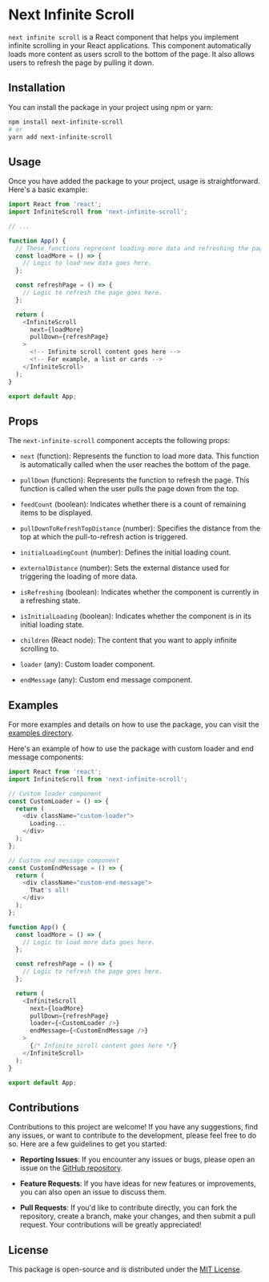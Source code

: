 # Next Infinite Scroll

`next infinite scroll` is a React component that helps you implement infinite scrolling in your React applications. This component automatically loads more content as users scroll to the bottom of the page. It also allows users to refresh the page by pulling it down.

## Installation

You can install the package in your project using npm or yarn:

```bash
npm install next-infinite-scroll
# or
yarn add next-infinite-scroll
```
## Usage

Once you have added the package to your project, usage is straightforward. Here's a basic example:

```javascript
import React from 'react';
import InfiniteScroll from 'next-infinite-scroll';

// ...

function App() {
  // These functions represent loading more data and refreshing the page.
  const loadMore = () => {
    // Logic to load new data goes here.
  };

  const refreshPage = () => {
    // Logic to refresh the page goes here.
  };

  return (
    <InfiniteScroll
      next={loadMore}
      pullDown={refreshPage}
    >
      <!-- Infinite scroll content goes here -->
      <!-- For example, a list or cards -->
    </InfiniteScroll>
  );
}

export default App;
```

## Props

The `next-infinite-scroll` component accepts the following props:

- `next` (function): Represents the function to load more data. This function is automatically called when the user reaches the bottom of the page.

- `pullDown` (function): Represents the function to refresh the page. This function is called when the user pulls the page down from the top.

- `feedCount` (boolean): Indicates whether there is a count of remaining items to be displayed.

- `pullDownToRefreshTopDistance` (number): Specifies the distance from the top at which the pull-to-refresh action is triggered.

- `initialLoadingCount` (number): Defines the initial loading count.

- `externalDistance` (number): Sets the external distance used for triggering the loading of more data.

- `isRefreshing` (boolean): Indicates whether the component is currently in a refreshing state.

- `isInitialLoading` (boolean): Indicates whether the component is in its initial loading state.

- `children` (React node): The content that you want to apply infinite scrolling to.

- `loader` (any): Custom loader component.

- `endMessage` (any): Custom end message component.

## Examples

For more examples and details on how to use the package, you can visit the [examples directory](examples).

Here's an example of how to use the package with custom loader and end message components:

```javascript
import React from 'react';
import InfiniteScroll from 'next-infinite-scroll';

// Custom loader component
const CustomLoader = () => {
  return (
    <div className="custom-loader">
      Loading...
    </div>
  );
};

// Custom end message component
const CustomEndMessage = () => {
  return (
    <div className="custom-end-message">
      That's all!
    </div>
  );
};

function App() {
  const loadMore = () => {
    // Logic to load more data goes here.
  };

  const refreshPage = () => {
    // Logic to refresh the page goes here.
  };

  return (
    <InfiniteScroll
      next={loadMore}
      pullDown={refreshPage}
      loader={<CustomLoader />}
      endMessage={<CustomEndMessage />}
    >
      {/* Infinite scroll content goes here */}
    </InfiniteScroll>
  );
}

export default App;
```

## Contributions

Contributions to this project are welcome! If you have any suggestions, find any issues, or want to contribute to the development, please feel free to do so. Here are a few guidelines to get you started:

- **Reporting Issues**: If you encounter any issues or bugs, please open an issue on the [GitHub repository](https://github.com/kursaderduhan/next-infinite-scroll).

- **Feature Requests**: If you have ideas for new features or improvements, you can also open an issue to discuss them.

- **Pull Requests**: If you'd like to contribute directly, you can fork the repository, create a branch, make your changes, and then submit a pull request. Your contributions will be greatly appreciated!

## License

This package is open-source and is distributed under the [MIT License](LICENSE).